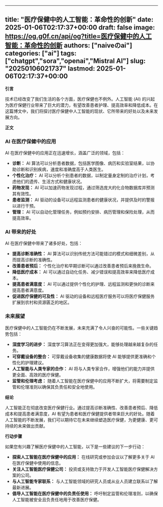 
---
title: "医疗保健中的人工智能：革命性的创新"
date: 2025-01-06T02:17:37+00:00
draft: false
image: https://og.g0f.cn/api/og?title=医疗保健中的人工智能：革命性的创新
authors: ["naiveのai"]
categories: ["ai"]
tags: ["chatgpt","sora","openai","Mistral AI"]
slug: "20250106021737"
lastmod: 2025-01-06T02:17:37+00:00
---
**引言**

技术已经改变了我们生活的各个方面，医疗保健也不例外。人工智能 (AI) 的兴起为医疗保健行业带来了巨大的潜力，有望改善患者护理、提高效率和降低成本。在这篇博文中，我们将探讨医疗保健中人工智能的现状、它所带来的好处以及未来发展方向。

**正文**

### AI 在医疗保健中的应用

AI 在医疗保健中的应用正在迅速增长，涵盖广泛的领域，包括：

- **诊断：** AI 算法可以分析患者数据，包括医学图像、病历和实验室结果，以协助诊断和识别疾病，速度和准确度高于人类医生。
- **个性化治疗：** AI 可以分析个别患者的数据，以制定量身定制的治疗计划，考虑他们的遗传、生活方式和健康状况。
- **药物发现：** AI 可以加速药物发现过程，通过筛选庞大的化合物数据库并预测其有效性。
- **患者监测：** AI 驱动的设备可以远程监测患者的健康状况，并提供及时的警报以进行干预。
- **管理：** AI 可以自动化管理任务，例如预约安排、病历管理和保险处理，从而提高效率。

### AI 带来的好处

AI 在医疗保健中带来了诸多好处，包括：

- **提高诊断准确性：** AI 算法可以识别传统方法可能错过的模式和细微差别，从而提高诊断的准确性。
- **改善患者预后：** 个性化治疗和早期诊断可以通过改善患者预后来挽救生命。
- **降低医疗成本：** AI 可以通过自动化任务、减少错误和提高效率来降低医疗成本。
- **提高患者满意度：** AI 可以通过提供个性化的护理、远程监测和更快的诊断来提高患者满意度。
- **促进医疗保健的可及性：** AI 驱动的设备和远程医疗服务可以将医疗保健服务扩展到农村和资源匮乏的地区。

### 未来展望

医疗保健中的人工智能仍在不断发展，未来充满了令人兴奋的可能性。一些关键趋势包括：

- **深度学习的进步：** 深度学习算法正在变得更加强大，能够处理越来越复杂的任务。
- **可穿戴设备的整合：** 可穿戴设备收集的健康数据将使 AI 能够提供更准确和个性化的护理建议。
- **人工智能与人类专家的合作：** AI 将与人类专家合作，增强他们的能力并提供更全面、高效的医疗保健。
- **监管和伦理考虑：** 随着人工智能在医疗保健中的应用不断扩大，将需要制定监管和伦理准则以确保其负责任和安全地使用。

**结论**

人工智能正在彻底改变医疗保健行业。通过提高诊断准确性、改善患者预后、降低成本和提高患者满意度，AI 有望为患者和医疗保健提供者带来巨大的好处。随着人工智能的不断发展，我们可以期待它在未来继续塑造医疗保健，为更健康、更可持续的未来做出贡献。

**行动步骤**

如果您有兴趣了解医疗保健中的人工智能，以下是一些建议的下一步行动：

- **探索人工智能在医疗保健中的应用：** 在线研究或参加会议以了解更多关于 AI 在医疗保健中使用的信息。
- **关注人工智能医疗保健公司：** 投资或支持致力于开发人工智能医疗保健解决方案的公司。
- **与人工智能专家联系：** 与人工智能领域的研究人员或从业人员建立联系以了解最新进展。
- **倡导人工智能在医疗保健中的负责任使用：** 呼吁制定监管和伦理准则，以确保人工智能被安全且负责任地用于改善医疗保健。